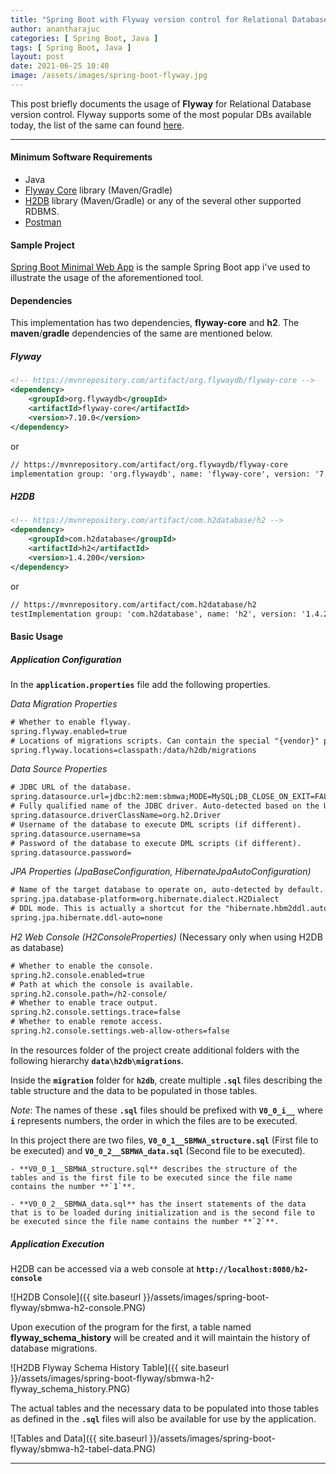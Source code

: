 ```yaml
---
title: "Spring Boot with Flyway version control for Relational Databases"
author: anantharajuc
categories: [ Spring Boot, Java ]
tags: [ Spring Boot, Java ]
layout: post
date: 2021-06-25 10:40
image: /assets/images/spring-boot-flyway.jpg
---
```


This post briefly documents the usage of **Flyway** for Relational Database version control. Flyway supports some of the most popular DBs available today, the list of the same can found [here](https://flywaydb.org/documentation/database/aurora-mysql).

---

#### Minimum Software Requirements

- Java
- [Flyway Core](https://mvnrepository.com/artifact/org.flywaydb/flyway-core) library (Maven/Gradle)
- [H2DB](https://mvnrepository.com/artifact/com.h2database/h2) library (Maven/Gradle) or any of the several other supported RDBMS.
- [Postman](https://www.postman.com/downloads/)

#### Sample Project

[Spring Boot Minimal Web App](https://github.com/AnanthaRajuC/Spring-Boot-Minimal-Web-App) is the sample Spring Boot app i've used to illustrate the usage of the aforementioned tool.

#### Dependencies

This implementation has two dependencies, **flyway-core** and **h2**. The **maven**/**gradle** dependencies of the same are mentioned below.

##### Flyway

~~~xml
<!-- https://mvnrepository.com/artifact/org.flywaydb/flyway-core -->
<dependency>
    <groupId>org.flywaydb</groupId>
    <artifactId>flyway-core</artifactId>
    <version>7.10.0</version>
</dependency>
~~~

or

~~~txt
// https://mvnrepository.com/artifact/org.flywaydb/flyway-core
implementation group: 'org.flywaydb', name: 'flyway-core', version: '7.10.0'
~~~

##### H2DB

~~~xml
<!-- https://mvnrepository.com/artifact/com.h2database/h2 -->
<dependency>
    <groupId>com.h2database</groupId>
    <artifactId>h2</artifactId>
    <version>1.4.200</version>
</dependency>
~~~

or

~~~txt
// https://mvnrepository.com/artifact/com.h2database/h2
testImplementation group: 'com.h2database', name: 'h2', version: '1.4.200'
~~~

#### Basic Usage

##### Application Configuration

In the **`application.properties`** file add the following properties. 

*Data Migration Properties*

~~~txt
# Whether to enable flyway.
spring.flyway.enabled=true
# Locations of migrations scripts. Can contain the special "{vendor}" placeholder to use vendor-specific locations.
spring.flyway.locations=classpath:/data/h2db/migrations
~~~

*Data Source Properties*

~~~txt
# JDBC URL of the database.
spring.datasource.url=jdbc:h2:mem:sbmwa;MODE=MySQL;DB_CLOSE_ON_EXIT=FALSE
# Fully qualified name of the JDBC driver. Auto-detected based on the URL by default.
spring.datasource.driverClassName=org.h2.Driver
# Username of the database to execute DML scripts (if different).
spring.datasource.username=sa
# Password of the database to execute DML scripts (if different).
spring.datasource.password=
~~~

*JPA Properties (JpaBaseConfiguration, HibernateJpaAutoConfiguration)*

~~~txt
# Name of the target database to operate on, auto-detected by default. Can be alternatively set using the "Database" enum.
spring.jpa.database-platform=org.hibernate.dialect.H2Dialect
# DDL mode. This is actually a shortcut for the "hibernate.hbm2ddl.auto" property. Defaults to "create-drop" when using an embedded database and no schema manager was detected. Otherwise, defaults to "none".
spring.jpa.hibernate.ddl-auto=none
~~~

*H2 Web Console (H2ConsoleProperties)* (Necessary only when using H2DB as database)

~~~txt
# Whether to enable the console.
spring.h2.console.enabled=true
# Path at which the console is available.
spring.h2.console.path=/h2-console/
# Whether to enable trace output.
spring.h2.console.settings.trace=false
# Whether to enable remote access.
spring.h2.console.settings.web-allow-others=false
~~~

In the resources folder of the project create additional folders with the following hierarchy **`data\h2db\migrations`**. 

Inside the **`migration`** folder for **`h2db`**, create multiple **`.sql`** files describing the table structure and the data to be populated in those tables. 

*Note*: The names of these **`.sql`** files should be prefixed with **`V0_0_i__`** where **`i`** represents numbers, the order in which the files are to be executed. 

In this project there are two files, **`V0_0_1__SBMWA_structure.sql`** (First file to be executed) and **`V0_0_2__SBMWA_data.sql`** (Second file to be executed). 

	- **V0_0_1__SBMWA_structure.sql** describes the structure of the tables and is the first file to be executed since the file name contains the number **`1`**.  
	
	- **V0_0_2__SBMWA_data.sql** has the insert statements of the data that is to be loaded during initialization and is the second file to be executed since the file name contains the number **`2`**.  

##### Application Execution

H2DB can be accessed via a web console at **`http://localhost:8080/h2-console`**

![H2DB Console]({{ site.baseurl }}/assets/images/spring-boot-flyway/sbmwa-h2-console.PNG)  

Upon execution of the program for the first, a table named **flyway_schema_history** will be created and it will maintain the history of database migrations.

![H2DB Flyway Schema History Table]({{ site.baseurl }}/assets/images/spring-boot-flyway/sbmwa-h2-flyway_schema_history.PNG)  

The actual tables and the necessary data to be populated into those tables as defined in the **`.sql`** files will also be available for use by the application. 

![Tables and Data]({{ site.baseurl }}/assets/images/spring-boot-flyway/sbmwa-h2-tabel-data.PNG)  

---